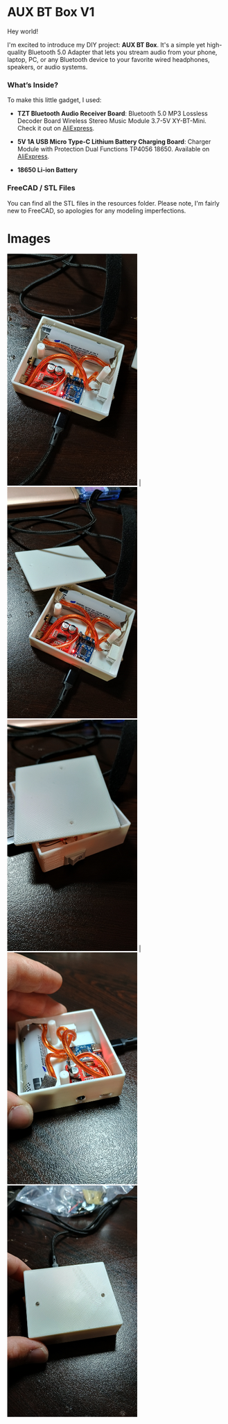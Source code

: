 # AUX BT Box V1

Hey world!

I'm excited to introduce my DIY project: **AUX BT Box**. It's a simple yet high-quality Bluetooth 5.0 Adapter that lets you stream audio from your phone, laptop, PC, or any Bluetooth device to your favorite wired headphones, speakers, or audio systems.

### What’s Inside?

To make this little gadget, I used:

- **TZT Bluetooth Audio Receiver Board**: Bluetooth 5.0 MP3 Lossless Decoder Board Wireless Stereo Music Module 3.7-5V XY-BT-Mini. Check it out on [AliExpress](https://www.aliexpress.com/item/1005002231624213.html).

- **5V 1A USB Micro Type-C Lithium Battery Charging Board**: Charger Module with Protection Dual Functions TP4056 18650. Available on [AliExpress](https://www.aliexpress.com/item/1005001961975062.html).

- **18650 Li-ion Battery**

### FreeCAD / STL Files

You can find all the STL files in the resources folder. Please note, I'm fairly new to FreeCAD, so apologies for any modeling imperfections.




# Images
<img src="https://raw.githubusercontent.com/tmollov/aux-bt-box-freecad/main/resources/images/img1.jpg" width="300">  |  <img src="https://raw.githubusercontent.com/tmollov/aux-bt-box-freecad/main/resources/images/img2.jpg" width="300">
<img src="https://raw.githubusercontent.com/tmollov/aux-bt-box-freecad/main/resources/images/img3.jpg" width="300"> | <img src="https://raw.githubusercontent.com/tmollov/aux-bt-box-freecad/main/resources/images/img4.jpg" width="300">
<img src="https://raw.githubusercontent.com/tmollov/aux-bt-box-freecad/main/resources/images/img5.jpg" width="300">
